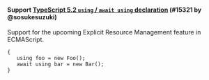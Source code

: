 #### Support [TypeScript 5.2 `using` / `await using` declaration](https://devblogs.microsoft.com/typescript/announcing-typescript-5-2/#using-declarations-and-explicit-resource-management) (#15321 by @sosukesuzuki)

Support for the upcoming Explicit Resource Management feature in ECMAScript.

<!-- prettier-ignore -->
```tsx
{
   using foo = new Foo();
   await using bar = new Bar();
}
```
